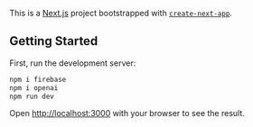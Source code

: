 This is a [Next.js](https://nextjs.org/) project bootstrapped with [`create-next-app`](https://github.com/vercel/next.js/tree/canary/packages/create-next-app).

## Getting Started

First, run the development server:

```bash
npm i firebase
npm i openai
npm run dev
```

Open [http://localhost:3000](http://localhost:3000) with your browser to see the result.
